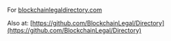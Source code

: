 For [blockchainlegaldirectory.com](http://blockchainlegaldirectory.com)

Also at: [https://github.com/BlockchainLegal/Directory](https://github.com/BlockchainLegal/Directory)
